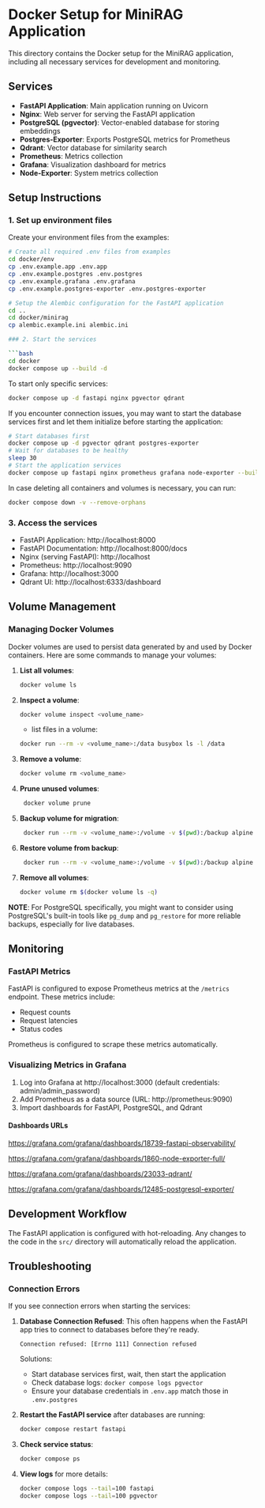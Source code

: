 # Docker Setup for MiniRAG Application

This directory contains the Docker setup for the MiniRAG application, including all necessary services for development and monitoring.

## Services

- **FastAPI Application**: Main application running on Uvicorn
- **Nginx**: Web server for serving the FastAPI application
- **PostgreSQL (pgvector)**: Vector-enabled database for storing embeddings
- **Postgres-Exporter**: Exports PostgreSQL metrics for Prometheus
- **Qdrant**: Vector database for similarity search
- **Prometheus**: Metrics collection
- **Grafana**: Visualization dashboard for metrics
- **Node-Exporter**: System metrics collection

## Setup Instructions

### 1. Set up environment files

Create your environment files from the examples:

```bash
# Create all required .env files from examples
cd docker/env
cp .env.example.app .env.app
cp .env.example.postgres .env.postgres
cp .env.example.grafana .env.grafana
cp .env.example.postgres-exporter .env.postgres-exporter

# Setup the Alembic configuration for the FastAPI application
cd ..
cd docker/minirag
cp alembic.example.ini alembic.ini

### 2. Start the services

```bash
cd docker
docker compose up --build -d
```

To start only specific services:

```bash
docker compose up -d fastapi nginx pgvector qdrant
```

If you encounter connection issues, you may want to start the database services first and let them initialize before starting the application:

```bash
# Start databases first
docker compose up -d pgvector qdrant postgres-exporter
# Wait for databases to be healthy
sleep 30
# Start the application services
docker compose up fastapi nginx prometheus grafana node-exporter --build -d
```

In case deleting all containers and volumes is necessary, you can run:

```bash
docker compose down -v --remove-orphans
```

### 3. Access the services

- FastAPI Application: http://localhost:8000
- FastAPI Documentation: http://localhost:8000/docs
- Nginx (serving FastAPI): http://localhost
- Prometheus: http://localhost:9090
- Grafana: http://localhost:3000
- Qdrant UI: http://localhost:6333/dashboard

## Volume Management

### Managing Docker Volumes

Docker volumes are used to persist data generated by and used by Docker containers. Here are some commands to manage your volumes:

1. **List all volumes**:
   ```bash
   docker volume ls
   ```
2. **Inspect a volume**:
   ```bash
   docker volume inspect <volume_name>
   ```

   - list files in a volume:
   ```bash
   docker run --rm -v <volume_name>:/data busybox ls -l /data
   ```

3. **Remove a volume**:
   ```bash
   docker volume rm <volume_name>
   ```
4. **Prune unused volumes**:
   ```bash
    docker volume prune
    ```

5. **Backup volume for migration**:
   ```bash
    docker run --rm -v <volume_name>:/volume -v $(pwd):/backup alpine tar cvf /backup/backup.tar /volume
    ```

6. **Restore volume from backup**:
   ```bash
    docker run --rm -v <volume_name>:/volume -v $(pwd):/backup alpine sh -c "cd /volume && tar xvf /backup/backup.tar --strip 1"
    ```

7. **Remove all volumes**:
    ```bash
    docker volume rm $(docker volume ls -q)
    ```

**NOTE**: For PostgreSQL specifically, you might want to consider using PostgreSQL's built-in tools like `pg_dump` and `pg_restore` for more reliable backups, especially for live databases.

## Monitoring

### FastAPI Metrics

FastAPI is configured to expose Prometheus metrics at the `/metrics` endpoint. These metrics include:

- Request counts
- Request latencies
- Status codes

Prometheus is configured to scrape these metrics automatically.

### Visualizing Metrics in Grafana

1. Log into Grafana at http://localhost:3000 (default credentials: admin/admin_password)
2. Add Prometheus as a data source (URL: http://prometheus:9090)
3. Import dashboards for FastAPI, PostgreSQL, and Qdrant

#### Dashboards URLs

https://grafana.com/grafana/dashboards/18739-fastapi-observability/

https://grafana.com/grafana/dashboards/1860-node-exporter-full/

https://grafana.com/grafana/dashboards/23033-qdrant/

https://grafana.com/grafana/dashboards/12485-postgresql-exporter/


## Development Workflow

The FastAPI application is configured with hot-reloading. Any changes to the code in the `src/` directory will automatically reload the application.

## Troubleshooting

### Connection Errors

If you see connection errors when starting the services:

1. **Database Connection Refused**: This often happens when the FastAPI app tries to connect to databases before they're ready.
   ```
   Connection refused: [Errno 111] Connection refused
   ```
   
   Solutions:
   - Start database services first, wait, then start the application
   - Check database logs: `docker compose logs pgvector`
   - Ensure your database credentials in `.env.app` match those in `.env.postgres`

2. **Restart the FastAPI service** after databases are running:
   ```bash
   docker compose restart fastapi
   ```

3. **Check service status**:
   ```bash
   docker compose ps
   ```

4. **View logs** for more details:
   ```bash
   docker compose logs --tail=100 fastapi
   docker compose logs --tail=100 pgvector
   ```
